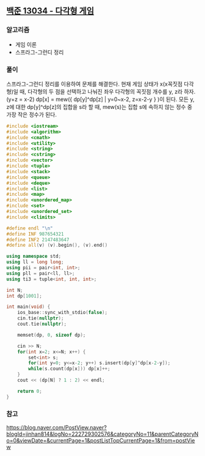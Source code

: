 ## [백준 13034 - 다각형 게임](https://www.acmicpc.net/problem/13034)

### 알고리즘
- 게임 이론
- 스프라그-그런디 정리

### 풀이
스프라그-그런디 정리를 이용하여 문제를 해결한다.
현재 게임 상태가 x(x꼭짓점 다각형)일 때, 다각형의 두 점을 선택하고 나눠진 좌우 다각형의 꼭짓점 개수를 y, z라 하자. (y+z = x-2)
dp[x] = mew({ dp[y]^dp[z] | y=0~x-2, z=x-2-y } )이 된다.
모든 y, z에 대한 dp[y]^dp[z]의 집합을 s라 할 때, mew(s)는 집합 s에 속하지 않는 정수 중 가장 작은 정수가 된다.

```c++
#include <iostream>
#include <algorithm>
#include <cmath>
#include <utility>
#include <string>
#include <cstring>
#include <vector>
#include <tuple>
#include <stack>
#include <queue>
#include <deque>
#include <list>
#include <map>
#include <unordered_map>
#include <set>
#include <unordered_set>
#include <climits>

#define endl "\n"
#define INF 987654321
#define INF2 2147483647
#define all(v) (v).begin(), (v).end()

using namespace std;
using ll = long long;
using pii = pair<int, int>;
using pll = pair<ll, ll>;
using ti3 = tuple<int, int, int>;

int N;
int dp[1001];

int main(void) {
    ios_base::sync_with_stdio(false);
    cin.tie(nullptr);
    cout.tie(nullptr);

    memset(dp, 0, sizeof dp);

    cin >> N;
    for(int x=2; x<=N; x++) {
        set<int> s;
        for(int y=0; y<=x-2; y++) s.insert(dp[y]^dp[x-2-y]);
        while(s.count(dp[x])) dp[x]++;
    }
    cout << (dp[N] ? 1 : 2) << endl;

    return 0;
}
```

### 참고
https://blog.naver.com/PostView.naver?blogId=jinhan814&logNo=222729302576&categoryNo=11&parentCategoryNo=0&viewDate=&currentPage=1&postListTopCurrentPage=1&from=postView